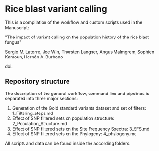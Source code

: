 # Rice blast variant calling

This is a compilation of the workflow and custom scripts used in the Manuscript:

"The impact of variant calling on the population history of the rice blast fungus"

Sergio M. Latorre, Joe Win, Thorsten Langner, Angus Malmgrem, Sophien Kamoun, Hernán A. Burbano

doi: 

## Repository structure
The description of the general workflow, command line and pipelines is separated into three major sections:

1. Generation of the Gold standard variants dataset and set of filters: 1_Filtering_steps.md
2. Effect of SNP filtered sets on population structure: 2_Population_Structure.md
3. Effect of SNP filtered sets on the Site Frequency Spectra: 3_SFS.md
4. Effect of SNP filtered sets on the Phylogeny: 4_phylogeny.md

All scripts and data can be found inside the according folders.

